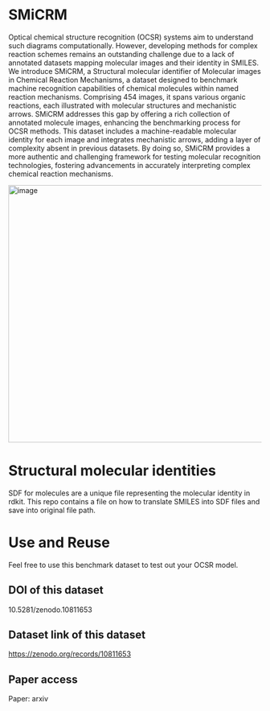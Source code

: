 
# SMiCRM
Optical chemical structure recognition (OCSR) systems aim to understand such diagrams computationally. However, developing methods for complex reaction schemes remains an outstanding challenge due to a lack of annotated datasets mapping molecular images and their identity in SMILES. We introduce SMiCRM, a Structural molecular identifier of Molecular images in Chemical Reaction Mechanisms, a dataset designed to benchmark machine recognition capabilities of chemical molecules within named reaction mechanisms. Comprising 454 images, it spans various organic reactions, each illustrated with molecular structures and mechanistic arrows. SMiCRM addresses this gap by offering a rich collection of annotated molecule images, enhancing the benchmarking process for OCSR methods. This dataset includes a machine-readable molecular identity for each image and integrates mechanistic arrows, adding a layer of complexity absent in previous datasets. By doing so, SMiCRM provides a more authentic and challenging framework for testing molecular recognition technologies, fostering advancements in accurately interpreting complex chemical reaction mechanisms.

<img width="512" alt="image" src="https://github.com/ting2025/SMiCRM/assets/147067583/fa1f9b5f-cc4e-4023-901b-dbb64e885407">

# Structural molecular identities
SDF for molecules are a unique file representing the molecular identity in rdkit. This repo contains a file on how to translate SMILES into SDF files and save into original file path.

# Use and Reuse
Feel free to use this benchmark dataset to test out your OCSR model. 

## DOI of this dataset
10.5281/zenodo.10811653
## Dataset link of this dataset
https://zenodo.org/records/10811653
## Paper access
Paper: arxiv

